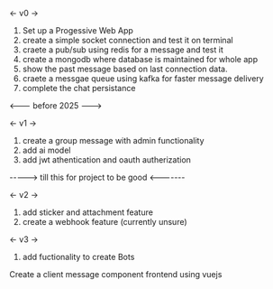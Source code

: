 <- v0 ->
1. Set up a Progessive Web App
2. create a simple socket connection and test it on terminal
3. craete a pub/sub using redis for a message and test it
4. create a mongodb where database is maintained for whole app
5. show the past message based on last connection data.
6. craete a messgae queue using kafka for faster message delivery
7. complete the chat persistance

<--- before 2025 --->
 
<- v1 ->
1. create a group message with admin functionality
2. add ai model
3. add jwt athentication and oauth autherization

-----> till this for project to be good <-------

<- v2 ->
1. add sticker and attachment feature 
2. create a webhook feature (currently unsure)

<- v3 ->
1. add fuctionality to create Bots



Create a  client message component frontend using vuejs